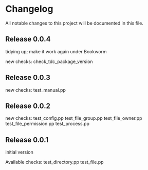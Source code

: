 # Changelog

All notable changes to this project will be documented in this file.

## Release 0.0.4

tidying up; make it work again under Bookworm

new checks:
 check_tdc_package_version

## Release 0.0.3

new checks:
 test_manual.pp

## Release 0.0.2

new checks:
 test_config.pp
 test_file_group.pp
 test_file_owner.pp
 test_file_permission.pp
 test_process.pp

## Release 0.0.1

initial version

Available checks:
 test_directory.pp
 test_file.pp
